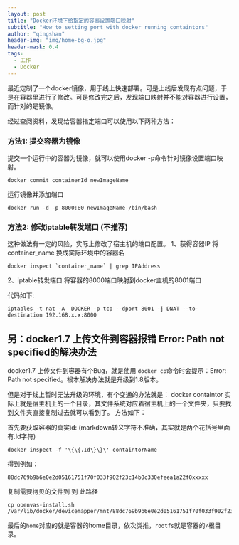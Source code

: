 ```yaml
---
layout: post
title: "Docker环境下给指定的容器设置端口映射"
subtitle: "How to setting port with docker running containtors"
author: "qingshan"
header-img: "img/home-bg-o.jpg"
header-mask: 0.4
tags:
  - 工作
  - Docker
---
```


最近定制了一个docker镜像，用于线上快速部署。可是上线后发现有点问题，于是在容器里进行了修改。可是修改完之后，发现端口映射并不能对容器进行设置，而针对的是镜像。

经过查阅资料，发现给容器指定端口可以使用以下两种方法：

### 方法1: 提交容器为镜像
提交一个运行中的容器为镜像，就可以使用docker -p命令针对镜像设置端口映射。
```
docker commit containerId newImageName
```

运行镜像并添加端口
```
docker run -d -p 8000:80 newImageName /bin/bash
```

### 方法2: 修改iptable转发端口 (不推荐)
这种做法有一定的风险，实际上修改了宿主机的端口配置。
1、获得容器IP
将container_name 换成实际环境中的容器名
```
docker inspect `container_name` | grep IPAddress
```

2、iptable转发端口
将容器的8000端口映射到docker主机的8001端口

代码如下:
```
iptables -t nat -A  DOCKER -p tcp --dport 8001 -j DNAT --to-destination 192.168.x.x:8000
```


## 另：docker1.7 上传文件到容器报错 Error: Path not specified的解决办法
docker1.7 上传文件到容器有个Bug，就是使用 `docker cp`命令时会提示：Error: Path not specified。根本解决办法就是升级到1.8版本。

但是对于线上暂时无法升级的环境，有个变通的办法就是：
docker containtor 实际上就是宿主机上的一个目录，其文件系统对应着宿主机上的一个文件夹，只要找到文件夹直接复制过去就可以看到了。
方法如下：

首先要获取容器的真实id: (markdown转义字符不准确，其实就是两个花括号里面有.Id字符)
```
docker inspect -f '\{\{.Id\}\}\' containtorName
```
得到例如：
```
88dc769b9b6e0e2d05161751f70f033f902f23c14b0c330efeea1a22f0xxxxx
```

复制需要拷贝的文件到 到 此路径 
```
cp openvas-install.sh /var/lib/docker/devicemapper/mnt/88dc769b9b6e0e2d05161751f70f033f902f23c14b0c330efeea1a22f0xxxxx/rootfs/home
```

最后的`home`对应的就是容器的home目录，依次类推，`rootfs`就是容器的`/`根目录。






